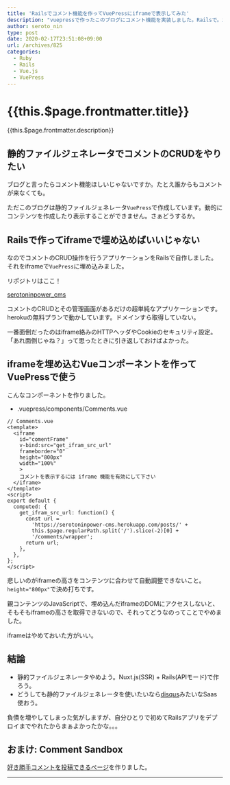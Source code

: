 ```yaml
---
title: 'Railsでコメント機能を作ってVuePressにiframeで表示してみた'
description: "vuepressで作ったこのブログにコメント機能を実装しました。Railsで。iframeで。その作業メモ。"
author: seroto_nin
type: post
date: 2020-02-17T23:51:08+09:00
url: /archives/825
categories:
  - Ruby
  - Rails
  - Vue.js
  - VuePress
---
```


# {{this.$page.frontmatter.title}}

<Date/><ShowCategoriesOfPost/>

{{this.$page.frontmatter.description}}

<!--more-->

## 静的ファイルジェネレータでコメントのCRUDをやりたい

ブログと言ったらコメント機能ほしいじゃないですか。たとえ誰からもコメントが来なくても。

ただこのブログは静的ファイルジェネレータ`VuePress`で作成しています。動的にコンテンツを作成したり表示することができません。さぁどうするか。

## Railsで作ってiframeで埋め込めばいいじゃない

なのでコメントのCRUD操作を行うアプリケーションをRailsで自作しました。それをiframeで`VuePress`に埋め込みました。

リポジトリはここ！

[serotoninpower_cms](https://github.com/uda-cha/serotoninpower_cms)

コメントのCRUDとその管理画面があるだけの超単純なアプリケーションです。herokuの無料プランで動かしています。ドメインすら取得していない。

一番面倒だったのはiframe絡みのHTTPヘッダやCookieのセキュリティ設定。「あれ面倒じゃね？」って思ったときに引き返しておけばよかった。

## iframeを埋め込むVueコンポーネントを作ってVuePressで使う

こんなコンポーネントを作りました。

* .vuepress/components/Comments.vue

```vue
// Comments.vue
<template>
  <iframe
    id="comentFrame"
    v-bind:src="get_ifram_src_url"
    frameborder="0"
    height="800px"
    width="100%"
    >
    コメントを表示するには iframe 機能を有効にして下さい
  </iframe>
</template>
<script>
export default {
  computed: {
    get_ifram_src_url: function() {
      const url =
        'https://serotoninpower-cms.herokuapp.com/posts/' +
        this.$page.regularPath.split('/').slice(-2)[0] +
        '/comments/wrapper';
      return url;
    },
  },
};
</script>
```

悲しいのがiframeの高さをコンテンツに合わせて自動調整できないこと。`height="800px"`で決め打ちです。

親コンテンツのJavaScriptで、埋め込んだiframeのDOMにアクセスしないと、そもそもiframeの高さを取得できないので、それってどうなのってことでやめました。

iframeはやめておいた方がいい。

## 結論

* 静的ファイルジェネレータやめよう。Nuxt.js(SSR) + Rails(APIモード)で作ろう。
* どうしても静的ファイルジェネレータを使いたいなら[disqus](https://disqus.com/)みたいなSaas使おう。

負債を増やしてしまった気がしますが、自分ひとりで初めてRailsアプリをデプロイまでやれたからまぁよかったかな。。。

## おまけ: Comment Sandbox

[好き勝手コメントを投稿できるページ](/archives/sandbox/)を作りました。

---

<Comments />
